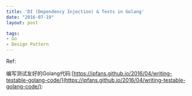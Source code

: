 ```yaml
---
title: 'DI (Dependency Injection) & Tests in Golang'
date: "2016-07-19"
layout: post

tags:
- Go
- Design Pattern
---
```


Ref:

编写测试友好的Golang代码:[https://ipfans.github.io/2016/04/writing-testable-golang-code/](https://ipfans.github.io/2016/04/writing-testable-golang-code/):
